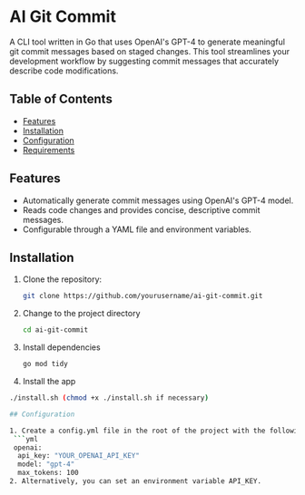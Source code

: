 # AI Git Commit

A CLI tool written in Go that uses OpenAI's GPT-4 to generate meaningful git commit messages based on staged changes. This tool streamlines your development workflow by suggesting commit messages that accurately describe code modifications.

## Table of Contents
- [Features](#features)
- [Installation](#installation)
- [Configuration](#configuration)
- [Requirements](#requirements)

## Features
- Automatically generate commit messages using OpenAI's GPT-4 model.
- Reads code changes and provides concise, descriptive commit messages.
- Configurable through a YAML file and environment variables.

## Installation
1. Clone the repository:
   ```bash
   git clone https://github.com/yourusername/ai-git-commit.git
2. Change to the project directory
   ```bash
   cd ai-git-commit
3. Install dependencies
   ```bash
   go mod tidy
4. Install the app
  ```bash
  ./install.sh (chmod +x ./install.sh if necessary)

## Configuration

1. Create a config.yml file in the root of the project with the following structure:
   ```yml
   openai:
    api_key: "YOUR_OPENAI_API_KEY"
    model: "gpt-4"
    max_tokens: 100
2. Alternatively, you can set an environment variable API_KEY.
